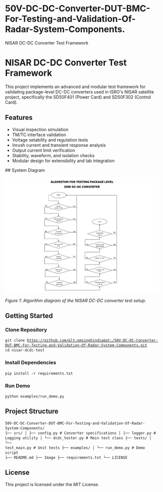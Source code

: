 # 50V-DC-DC-Converter-DUT-BMC-For-Testing-and-Validation-Of-Radar-System-Components.
<!DOCTYPE html>
<html lang="en">
<head>
    <meta charset="UTF-8">
    <meta name="viewport" content="width=device-width, initial-scale=1.0">
     NISAR DC-DC Converter Test Framework
</head>
<body>
    <h1>NISAR DC-DC Converter Test Framework</h1>
    <p>This project implements an advanced and modular test framework for validating package-level DC-DC converters used in ISRO's NISAR satellite project, specifically the SD50F401 (Power Card) and SD50F302 (Control Card).</p>
    <h2> Features</h2>
    <ul>
        <li>Visual inspection simulation</li>
        <li>TM/TC interface validation</li>
        <li>Voltage setability and regulation tests</li>
        <li>Inrush current and transient response analysis</li>
        <li>Output current limit verification</li>
        <li>Stability, waveform, and isolation checks</li>
        <li>Modular design for extensibility and lab integration</li>
    </ul>
    ## System Diagram

![NISAR DC-DC Test Setup](image/1747761062778.jpeg)

*Figure 1: Algorithm diagram of the NISAR DC-DC converter test setup.*
    <h2> Getting Started</h2>
    <h3>Clone Repository</h3>
    <pre><code>git clone https://github.com/&lt;omsinghindia&gt;/50V-DC-DC-Converter-DUT-BMC-For-Testing-and-Validation-Of-Radar-System-Components.git
cd nisar-dcdc-test</code></pre>
    <h3>Install Dependencies</h3>
    <pre><code>pip install -r requirements.txt</code></pre>
    <h3>Run Demo</h3>
    <pre><code>python examples/run_demo.py</code></pre>
    <h2> Project Structure</h2>
    <pre><code>50V-DC-DC-Converter-DUT-BMC-For-Testing-and-Validation-Of-Radar-System-Components/
├── src/
│   ├── config.py            # Converter specifications
│   ├── logger.py            # Logging utility
│   └── dcdc_tester.py       # Main test class
├── tests/
│   └── test_main.py         # Unit tests
├── examples/
│   └── run_demo.py          # Demo script
├── README.md
├── Image
├── requirements.txt
└── LICENSE</code></pre>
    <h2> License</h2>
    <p>This project is licensed under the MIT License.</p>
</body>
</html>
